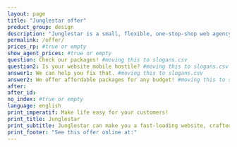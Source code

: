 ```yaml
---
layout: page
title: "Junglestar offer"
product_group: design
description: "Junglestar is a small, flexible, one-stop-shop web agency. We craft information architecture, screen design, code and deploy. We offer Packed Solutions all-including and top quality affordable custom designs. We help companies and individuals organise their communication. We grow relationships with clients. We design, produce & develop well thought user experiences. From slide shows to offline-ready web apps"
permalink: /offer/
prices_rp: #true or empty
show_agent_prices: #true or empty
question: Check our packages! #moving this to slogans.csv
question2: Is your website mobile hostile? #moving this to slogans.csv
answer1: We can help you fix that. #moving this to slogans.csv
answer2: We offer affordable packages for any budget! #moving this to slogans.csv
after:
after_id:
no_index: #true or empty
language: english
print_imperatif: Make life easy for your customers!
print_title: Junglestar
print_subtitle: Junglestar can make you a fast-loading website, crafted to out-perform your competitors.
print_footer: "See this offer online at:"
---
```


